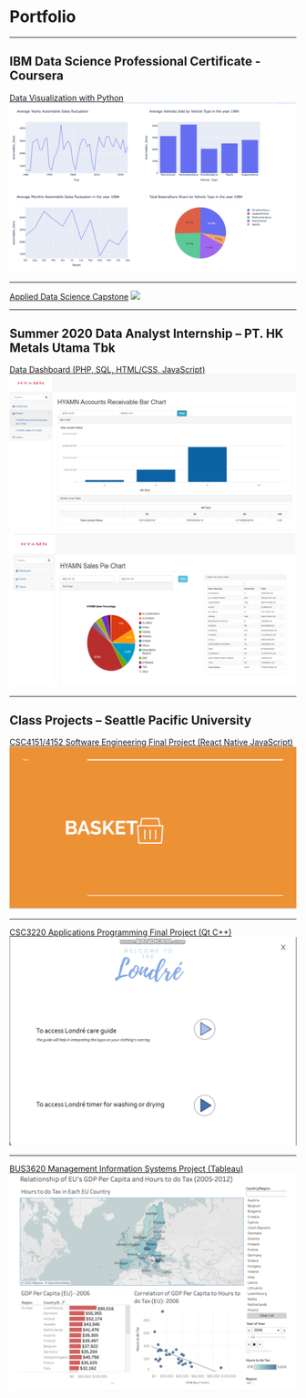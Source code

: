 # Portfolio
---
## IBM Data Science Professional Certificate - Coursera
[Data Visualization with Python](sections/data-visualization-with-python.md)
<img src="images/Dashboard Front Page.png?raw=true"/>

---
[Applied Data Science Capstone](sections/senior-capstone.md)
<img src="images/Capstone Dashboard Front Page.png?raw=true"/>

---

## Summer 2020 Data Analyst Internship – PT. HK Metals Utama Tbk
[Data Dashboard (PHP, SQL, HTML/CSS, JavaScript)](/data-dashboard.md)
<img src="Data dashboard ar bar chart.png?raw=true"/>
<img src="Data dashboard sales pie chart.png?raw=true"/>

---

## Class Projects – Seattle Pacific University
[CSC4151/4152 Software Engineering Final Project (React Native JavaScript)](/software-egr.md)
<img src="images/Basket_logo.png?raw=true"/>

---

[CSC3220 Applications Programming Final Project (Qt C++)](/apps-program-final.md)
<img src="images/Londre sc 1.png?raw=true"/>

---

[BUS3620 Management Information Systems Project (Tableau)](/description/mis_tableau.md)
<img src="images/tableau_dashboard.png?raw=true"/>

<!-- Remove above link if you don't want to attibute -->
